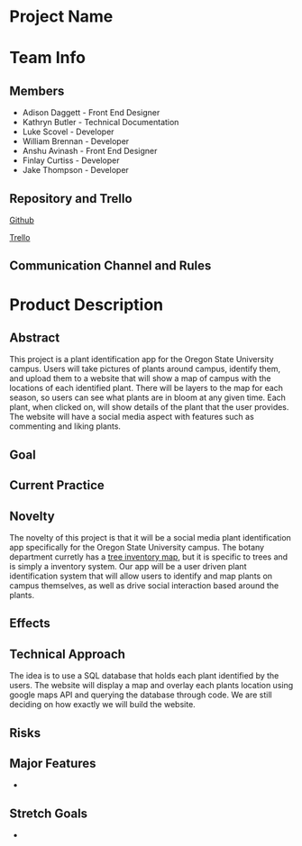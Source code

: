 # Project Name


# Team Info


## Members



* Adison Daggett - Front End Designer
* Kathryn Butler - Technical Documentation
* Luke Scovel - Developer
* William Brennan - Developer
* Anshu Avinash - Front End Designer
* Finlay Curtiss - Developer
* Jake Thompson - Developer


## Repository and Trello

[Github](https://github.com/Flameis/CS362-Team3)

[Trello](https://trello.com/invite/b/67889462677f5d65a4989b33/ATTIe0f43054cfcbbfb3830f98380cd77a4bFBE38CB3/pt3-backups-made-simple)

## Communication Channel and Rules


# Product Description


## Abstract

This project is a plant identification app for the Oregon State University campus. Users will take pictures of plants around campus, identify them, and upload them to a website that will show a map of campus with the locations of each identified plant. There will be layers to the map for each season, so users can see what plants are in bloom at any given time. Each plant, when clicked on, will show details of the plant that the user provides. The website will have a social media aspect with features such as commenting and liking plants.


## Goal



## Current Practice



## Novelty

The novelty of this project is that it will be a social media plant identification app specifically for the Oregon State University campus. The botany department curretly has a [tree inventory map](https://www.arcgis.com/apps/instant/basic/index.html?appid=097214a28e934a7681e229b41c9e0d29), but it is specific to trees and is simply a inventory system. Our app will be a user driven plant identification system that will allow users to identify and map plants on campus themselves, as well as drive social interaction based around the plants. 


## Effects



## Technical Approach

The idea is to use a SQL database that holds each plant identified by the users. The website will display a map and overlay each plants location using google maps API and querying the database through code. We are still deciding on how exactly we will build the website.


## Risks



## Major Features


* 

## Stretch Goals



* 
